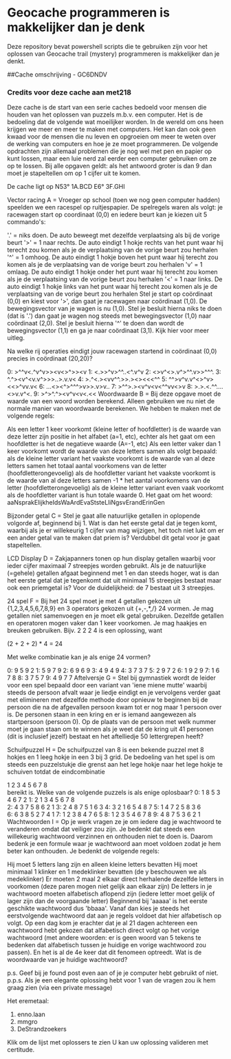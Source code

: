 # Geocache programmeren is makkelijker dan je denk
Deze repository bevat powershell scripts die te gebruiken zijn voor het oplossen van Geocache trail (mystery) programmeren is makkelijker dan je denkt.

##Cache omschrijving - GC6DNDV
### Credits voor deze cache aan met218


Deze cache is de start van een serie caches bedoeld voor mensen die houden van het oplossen van puzzels m.b.v. een computer. Het is de bedoeling dat de volgende wat moeilijker worden.
In de wereld om ons heen krijgen we meer en meer te maken met computers. Het kan dan ook geen kwaad voor de mensen die nu leven en opgroeien om meer te weten over de werking van computers en hoe je ze moet programmeren. De volgende opdrachten zijn allemaal problemen die je nog wel met pen en papier op kunt lossen, maar een luie nerd zal eerder een computer gebruiken om ze op te lossen. Bij alle opgaven geldt: als het antwoord groter is dan 9 dan moet je stapeltellen om op 1 cijfer uit te komen.

De cache ligt op N53° 1A.BCD E6° 3F.GHI

Vector racing
A = Vroeger op school (toen we nog geen computer hadden) speelden we een racespel op ruitjespapier. De spelregels waren als volgt: je racewagen start op coordinaat (0,0) en iedere beurt kan je kiezen uit 5 commando's:

'.' = niks doen. De auto beweegt met dezelfde verplaatsing als bij de vorige beurt
'>' = 1 naar rechts. De auto eindigt 1 hokje rechts van het punt waar hij terecht zou komen als je de verplaatsing van de vorige beurt zou herhalen
'^' = 1 omhoog. De auto eindigt 1 hokje boven het punt waar hij terecht zou komen als je de verplaatsing van de vorige beurt zou herhalen
'v' = 1 omlaag. De auto eindigt 1 hokje onder het punt waar hij terecht zou komen als je de verplaatsing van de vorige beurt zou herhalen
'<' = 1 naar links. De auto eindigt 1 hokje links van het punt waar hij terecht zou komen als je de verplaatsing van de vorige beurt zou herhalen
Stel je start op coördinaat (0,0) en kiest voor '>', dan gaat je racewagen naar coördinaat (1,0). De bewegingsvector van je wagen is nu (1,0). Stel je besluit hierna niks te doen (dat is '.') dan gaat je wagen nog steeds met bewegingsvector (1,0) naar coördinaat (2,0). Stel je besluit hierna '^' te doen dan wordt de bewegingsvector (1,1) en ga je naar coördinaat (3,1). Kijk hier voor meer uitleg.

Na welke rij operaties eindigt jouw racewagen startend in coördinaat (0,0) precies in coördinaat (20,20)?

0: >^^v<.^v^v>><v<>^>><v
1: <.>>^v>^^.<v>.<^.v^v
2: <>v^<>.v^>^^.v>>^^^.
3: ^.^><v^<v.v^>>>..>.v.v<
4: >.^<.><vv^^.>>.><><<<^^
5: ^^>v^v.v^<>^v><<>^vv.v<
6: ...<><^<v>>^^^>v>>.v>v..
7: >^^>.><v^v<v<^^vv<>v
8: >.>.<.^^....<>v.v^<.
9: >^>^.^><v^v<v<vv><.<<
Woordwaarde
B = Bij deze opgave moet de waarde van een woord worden berekend. Alleen gebruiken we nu niet de normale manier van woordwaarde berekenen. We hebben te maken met de volgende regels:

Als een letter 1 keer voorkomt (kleine letter of hoofdletter) is de waarde van deze letter zijn positie in het alfabet (a=1, etc), echter als het gaat om een hoofdletter is het de negatieve waarde (A=-1, etc)
Als een letter vaker dan 1 keer voorkomt wordt de waarde van deze letters samen als volgt bepaald:
als de kleine letter variant het vaakste voorkomt is de waarde van al deze letters samen het totaal aantal voorkomens van de letter (hoofdletterongevoelig)
als de hoofdletter variant het vaakste voorkomt is de waarde van al deze letters samen -1 * het aantal voorkomens van de letter (hoofdletterongevoelig)
als de kleine letter variant even vaak voorkomt als de hoofdletter variant is hun totale waarde 0.
Het gaat om het woord: aaNsprakElijkheIdsWaArdEvaStsteLliNgsvErandErinGen

Bijzonder getal
C = Stel je gaat alle natuurlijke getallen in oplopende volgorde af, beginnend bij 1. Wat is dan het eerste getal dat je tegen komt, waarbij als je er willekeurig 1 cijfer van mag wijzigen, het toch niet lukt om er een ander getal van te maken dat priem is? Verdubbel dit getal voor je gaat stapeltellen.

LCD Display
D = Zakjapanners tonen op hun display getallen waarbij voor ieder cijfer maximaal 7 streepjes worden gebruikt. Als je de natuurlijke (=gehele) getallen afgaat beginnend met 1 en dan steeds hoger, wat is dan het eerste getal dat je tegenkomt dat uit minimaal 15 streepjes bestaat maar ook een priemgetal is? Voor de duidelijkheid: de 7 bestaat uit 3 streepjes.

24 spel
F = Bij het 24 spel moet je met 4 getallen gekozen uit {1,2,3,4,5,6,7,8,9} en 3 operators gekozen uit {+,-,*,/} 24 vormen. Je mag getallen niet samenvoegen en je moet elk getal gebruiken. Dezelfde getallen en operatoren mogen vaker dan 1 keer voorkomen. Je mag haakjes en breuken gebruiken. Bijv. 2 2 2 4 is een oplossing, want

(2 + 2 + 2) * 4 = 24

Met welke combinatie kan je als enige 24 vormen?

0: 9 5 9 2
1: 5 9 7 9
2: 6 9 6 9
3: 4 9 4 9
4: 3 7 3 7
5: 2 9 7 2
6: 1 9 2 9
7: 1 6 7 8
8: 3 7 5 7
9: 4 9 7 7
Aftelversje
G = Stel bij gymnastiek wordt de leider voor een spel bepaald door een variant van 'iene miene mutte' waarbij steeds de persoon afvalt waar je liedje eindigt en je vervolgens verder gaat met elimineren met dezelfde methode door opnieuw te beginnen bij de persoon die na de afgevallen persoon kwam tot er nog maar 1 persoon over is. De personen staan in een kring en er is iemand aangewezen als startpersoon (persoon 0). Op de plaats van de persoon met welk nummer moet je gaan staan om te winnen als je weet dat de kring uit 41 personen (dit is inclusief jezelf) bestaat en het aftelliedje 50 lettergrepen heeft?

Schuifpuzzel
H = De schuifpuzzel van 8 is een bekende puzzel met 8 hokjes en 1 leeg hokje in een 3 bij 3 grid. De bedoeling van het spel is om steeds een puzzelstukje die grenst aan het lege hokje naar het lege hokje te schuiven totdat de eindcombinatie

1	2	3
4	5	6
7	8	
bereikt is. Welke van de volgende puzzels is als enige oplosbaar?
0:
1	8	5
3		4
6	7	2
1:
2	1	3
4	5	6
7	8	
2:
4	3
7	5	8
6	2	1
3:
2	4	8
7	5	1
6		3
4:
3	2	1
6	5	4
8	7
5:
1	4	7
2	5	8
3	6	
6:
6	3
8	5	2
7	4	1
7:
1	2	3
8		4
7	6	5
8:
1	2	3
5		4
6	7	8
9:
4	8
7	5	3
6	2	1
Wachtwoorden
I = Op je werk vragen ze je om iedere dag je wachtwoord te veranderen omdat dat veiliger zou zijn. Je bedenkt dat steeds een willekeurig wachtwoord verzinnen en onthouden niet te doen is. Daarom bedenk je een formule waar je wachtwoord aan moet voldoen zodat je hem beter kan onthouden. Je bedenkt de volgende regels:

Hij moet 5 letters lang zijn en alleen kleine letters bevatten
Hij moet minimaal 1 klinker en 1 medeklinker bevatten (de y beschouwen we als medeklinker)
Er moeten 2 maal 2 elkaar direct herhalende dezelfde letters in voorkomen (deze paren mogen niet gelijk aan elkaar zijn)
De letters in je wachtwoord moeten alfabetisch aflopend zijn (iedere letter moet gelijk of lager zijn dan de voorgaande letter)
Beginnend bij 'aaaaa' is het eerste geschikte wachtwoord dus 'bbaaa'. Vanaf dan kies je steeds het eerstvolgende wachtwoord dat aan je regels voldoet dat hier alfabetisch op volgt. Op een dag kom je erachter dat je al 21 dagen achtereen een wachtwoord hebt gekozen dat alfabetisch direct volgt op het vorige wachtwoord (met andere woorden: er is geen woord van 5 tekens te bedenken dat alfabetisch tussen je huidige en vorige wachtwoord zou passen). En het is al de 4e keer dat dit fenomeen optreedt. Wat is de woordwaarde van je huidige wachtwoord?

p.s. Geef bij je found post even aan of je je computer hebt gebruikt of niet.
p.p.s. Als je een elegante oplossing hebt voor 1 van de vragen zou ik hem graag zien (via een private message)

Het eremetaal:
1.	enno.laan
2.	mmgro
3.	DeStrandzoekers

Klik om de lijst met oplossers te zien
U kan uw oplossing valideren met certitude.
